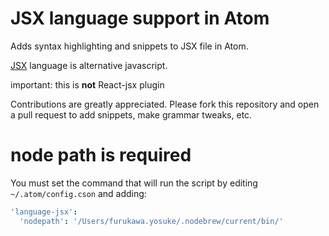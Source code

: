 # JSX language support in Atom

Adds syntax highlighting and snippets to JSX file in Atom.

[JSX](http://jsx.github.io/) language is alternative javascript.

important: this is **not** React-jsx plugin

Contributions are greatly appreciated. Please fork this repository and open a
pull request to add snippets, make grammar tweaks, etc.

# node path is required

You must set the command that will run the script by editing `~/.atom/config.cson`
and adding:

```cson
'language-jsx':
  'nodepath': '/Users/furukawa.yosuke/.nodebrew/current/bin/'
```
